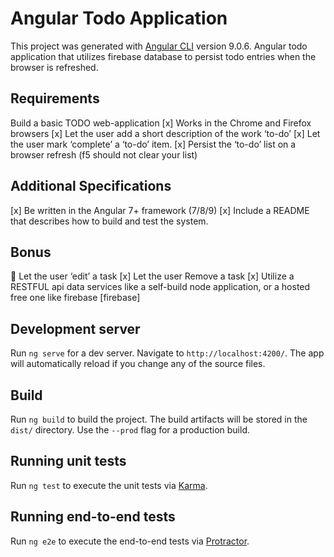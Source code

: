 # Angular Todo Application
This project was generated with [Angular CLI](https://github.com/angular/angular-cli) version 9.0.6. Angular todo application that utilizes firebase database to persist todo entries when the browser is refreshed. 

## Requirements
Build a basic TODO web-application
[x] Works in the Chrome and Firefox browsers
[x] Let the user add a short description of the work ‘to-do’
[x] Let the user mark ‘complete’ a ‘to-do’ item.
[x] Persist the ‘to-do’ list on a browser refresh (f5 should not clear your list)

## Additional Specifications
[x] Be written in the Angular 7+ framework (7/8/9)
[x] Include a README that describes how to build and test the system.

## Bonus
 Let the user ‘edit’ a task 
[x] Let the user Remove a task
[x] Utilize a RESTFUL api data services like a self-build node application, or a hosted free one like firebase [firebase]

## Development server

Run `ng serve` for a dev server. Navigate to `http://localhost:4200/`. The app will automatically reload if you change any of the source files.

## Build

Run `ng build` to build the project. The build artifacts will be stored in the `dist/` directory. Use the `--prod` flag for a production build.

## Running unit tests

Run `ng test` to execute the unit tests via [Karma](https://karma-runner.github.io).

## Running end-to-end tests

Run `ng e2e` to execute the end-to-end tests via [Protractor](http://www.protractortest.org/).